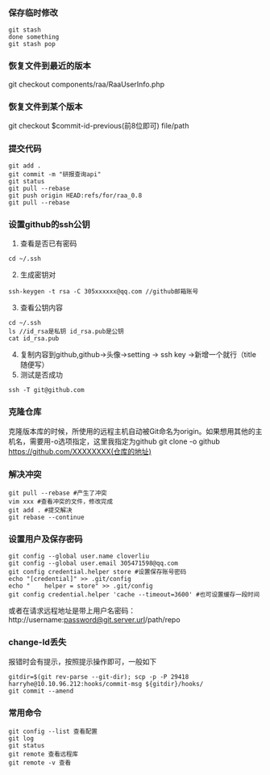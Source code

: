 ### 保存临时修改
```
git stash
done something
git stash pop
```
### 恢复文件到最近的版本
git checkout  components/raa/RaaUserInfo.php

### 恢复文件到某个版本
git checkout $commit-id-previous(前8位即可) file/path

### 提交代码
```
git add .
git commit -m "研报查询api"
git status
git pull --rebase
git push origin HEAD:refs/for/raa_0.8
git pull --rebase
```

### 设置github的ssh公钥
1. 查看是否已有密码
```
cd ~/.ssh
```
2. 生成密钥对
```
ssh-keygen -t rsa -C 305xxxxxx@qq.com //github邮箱账号
```
3. 查看公钥内容
```
cd ~/.ssh
ls //id_rsa是私钥 id_rsa.pub是公钥
cat id_rsa.pub
```
4. 复制内容到github,github->头像->setting -> ssh key ->新增一个就行（title随便写）
5. 测试是否成功
```
ssh -T git@github.com
```

### 克隆仓库
克隆版本库的时候，所使用的远程主机自动被Git命名为origin。如果想用其他的主机名，需要用-o选项指定，这里我指定为github
git clone -o github https://github.com/XXXXXXXX(仓库的地址)

### 解决冲突
```
git pull --rebase #产生了冲突
vim xxx #查看冲突的文件，修改完成
git add . #提交解决
git rebase --continue
```

### 设置用户及保存密码
```
git config --global user.name cloverliu
git config --global user.email 305471598@qq.com
git config credential.helper store #设置保存账号密码
echo "[credential]" >> .git/config
echo "    helper = store" >> .git/config
git config credential.helper 'cache --timeout=3600' #也可设置缓存一段时间
```
或者在请求远程地址是带上用户名密码：http://username:password@git.server.url/path/repo


### change-Id丢失
报错时会有提示，按照提示操作即可，一般如下
```
gitdir=$(git rev-parse --git-dir); scp -p -P 29418 harryhe@10.10.96.212:hooks/commit-msg ${gitdir}/hooks/
git commit --amend
```

### 常用命令
```
git config --list 查看配置
git log
git status
git remote 查看远程库
git remote -v 查看
```
